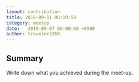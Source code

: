 ```yaml
---
layout: contribution
title: 2019-09-11 00:19:58
category: meetup
date:   2019-09-07 00:00:00 +0900
author: traveler5260
---
```


## Summary
Write down what you achieved during the meet-up.
